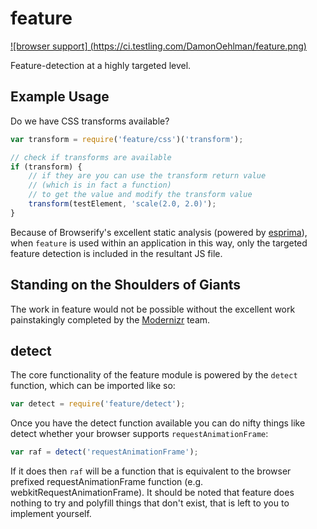 # feature

[
![browser support]
(https://ci.testling.com/DamonOehlman/feature.png)
](https://ci.testling.com/DamonOehlman/feature)

Feature-detection at a highly targeted level. 

## Example Usage

Do we have CSS transforms available?

```js
var transform = require('feature/css')('transform');

// check if transforms are available
if (transform) {
    // if they are you can use the transform return value
    // (which is in fact a function)
    // to get the value and modify the transform value
    transform(testElement, 'scale(2.0, 2.0)');
}
```

Because of Browserify's excellent static analysis (powered by
[esprima](https://github.com/ariya/esprima)), when `feature` is 
used within an application in this way, only the targeted feature 
detection is included in the resultant JS file.

## Standing on the Shoulders of Giants

The work in feature would not be possible without the excellent work 
painstakingly completed by the [Modernizr](https://github.com/Modernizr)
team.

## detect

The core functionality of the feature module is powered by the `detect`
function, which can be imported like so:

```js
var detect = require('feature/detect');
```

Once you have the detect function available you can do nifty things like
detect whether your browser supports `requestAnimationFrame`:

```js
var raf = detect('requestAnimationFrame');
```

If it does then `raf` will be a function that is equivalent to the browser
prefixed requestAnimationFrame function (e.g. webkitRequestAnimationFrame).
It should be noted that feature does nothing to try and polyfill things that
don't exist, that is left to you to implement yourself.
